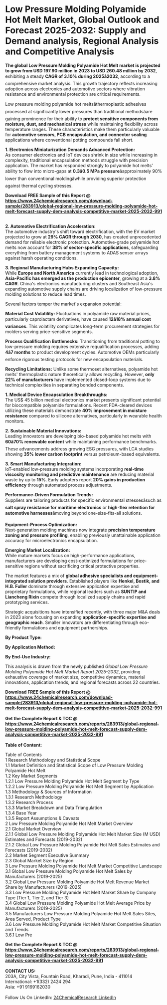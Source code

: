 <h1>Low Pressure Molding Polyamide Hot Melt Market, Global Outlook and Forecast 2025-2032: Supply and Demand analysis, Regional Analysis and Competitive Analysis</h1><p><strong>The global Low Pressure Molding Polyamide Hot Melt market is projected to grow from USD 197.90 million in 2023 to USD 260.48 million by 2032</strong>, exhibiting a steady <strong>CAGR of 3.10% during 2025â2032</strong>, according to a comprehensive market analysis. This growth trajectory reflects increasing adoption across electronics and automotive sectors where vibration resistance and environmental protection are critical requirements.</p><p>Low pressure molding polyamide hot meltsâthermoplastic adhesives processed at significantly lower pressures than traditional methodsâare gaining prominence for their ability to <strong>protect sensitive components from moisture, dust, and mechanical stress</strong> while maintaining flexibility across temperature ranges. These characteristics make them particularly valuable for <strong>automotive sensors, PCB encapsulation, and connector sealing</strong> applications where conventional potting compounds fall short.</p><p><strong>1. Electronics Miniaturization Demands Advanced Protection:</strong><br>
As consumer electronics and IoT devices shrink in size while increasing in complexity, traditional encapsulation methods struggle with precision application. The market has responded strongly to polyamide hot melts' ability to flow into micro-gaps at <strong>0.3â0.5 MPa pressure</strong>âapproximately 90% lower than conventional moldingâwhile providing superior protection against thermal cycling stresses.</p><div><b>Download FREE Sample of this Report @ 
            <a href="https://www.24chemicalresearch.com/download-sample/283913/global-regional-low-pressure-molding-polyamide-hot-melt-forecast-supply-dem-analysis-competitive-market-2025-2032-991">
            https://www.24chemicalresearch.com/download-sample/283913/global-regional-low-pressure-molding-polyamide-hot-melt-forecast-supply-dem-analysis-competitive-market-2025-2032-991</a></b></div><br><p><strong>2. Automotive Electrification Acceleration:</strong><br>
The automotive industry's shift toward electrification, with the EV market projected to grow at <strong>29% CAGR through 2030</strong>, has created unprecedented demand for reliable electronic protection. Automotive-grade polyamide hot melts now account for <strong>38% of sector-specific applications</strong>, safeguarding everything from battery management systems to ADAS sensor arrays against harsh operating conditions.</p><p><strong>3. Regional Manufacturing Hubs Expanding Capacity:</strong><br>
While <strong>Europe and North America</strong> currently lead in technological adoption, <strong>Asia-Pacific has emerged as the production epicenter</strong>, growing at a <strong>3.8% CAGR</strong>. China's electronics manufacturing clusters and Southeast Asia's expanding automotive supply chains are driving localization of low-pressure molding solutions to reduce lead times.</p><p>Several factors temper the market's expansion potential:</p><p><strong>Material Cost Volatility:</strong> Fluctuations in polyamide raw material prices, particularly caprolactam derivatives, have caused <strong>12â18% annual cost variances</strong>. This volatility complicates long-term procurement strategies for molders serving price-sensitive segments.</p><p><strong>Process Qualification Bottlenecks:</strong> Transitioning from traditional potting to low-pressure molding requires extensive requalification processes, adding <strong>4â7 months</strong> to product development cycles. Automotive OEMs particularly enforce rigorous testing protocols for new encapsulation materials.</p><p><strong>Recycling Limitations:</strong> Unlike some thermoset alternatives, polyamide hot melts' thermoplastic nature theoretically allows recycling. However, <strong>only 22% of manufacturers</strong> have implemented closed-loop systems due to technical complexities in separating bonded components.</p><p><strong>1. Medical Device Encapsulation Breakthroughs:</strong><br>
The US$ 45 billion medical electronics market presents significant potential for biocompatible polyamide formulations. Recent FDA-cleared devices utilizing these materials demonstrate <strong>40% improvement in moisture resistance</strong> compared to silicone alternatives, particularly in wearable health monitors.</p><p><strong>2. Sustainable Material Innovations:</strong><br>
Leading innovators are developing bio-based polyamide hot melts with <strong>60â70% renewable content</strong> while maintaining performance benchmarks. These advancements address growing ESG pressures, with LCA studies showing <strong>35% lower carbon footprint</strong> versus petroleum-based equivalents.</p><p><strong>3. Smart Manufacturing Integration:</strong><br>
IoT-enabled low-pressure molding systems incorporating <strong>real-time viscosity monitoring and predictive maintenance</strong> are reducing material waste by up to <strong>15%</strong>. Early adopters report <strong>20% gains in production efficiency</strong> through automated process adjustments.</p><p><strong>Performance-Driven Formulation Trends:</strong><br>
    Suppliers are tailoring products for specific environmental stressesâsuch as <strong>salt spray resistance for maritime electronics</strong> or <strong>high-flex retention for automotive harnesses</strong>âmoving beyond one-size-fits-all solutions.</p><p><strong>Equipment-Process Optimization:</strong><br>
    Next-generation molding machines now integrate <strong>precision temperature zoning and pressure profiling</strong>, enabling previously unattainable application accuracy for microelectronics encapsulation.</p><p><strong>Emerging Market Localization:</strong><br>
    While mature markets focus on high-performance applications, manufacturers are developing cost-optimized formulations for price-sensitive regions without sacrificing critical protective properties.</p><p>The market features a mix of <strong>global adhesive specialists and equipment-integrated solution providers</strong>. Established players like <strong>Henkel, Bostik, and H.B. Fuller</strong> dominate through extensive application expertise and proprietary formulations, while regional leaders such as <strong>SUNTIP and Liancheng Rixin</strong> compete through localized supply chains and rapid prototyping services.</p><p>Strategic acquisitions have intensified recently, with three major M&amp;A deals in 2023 alone focusing on expanding <strong>application-specific expertise and geographic reach</strong>. Smaller innovators are differentiating through eco-friendly formulations and equipment partnerships.</p><p><strong>By Product Type:</strong></p><p><strong>By Application Method:</strong></p><p><strong>By End-Use Industry:</strong></p><p>This analysis is drawn from the newly published <em>Global Low Pressure Molding Polyamide Hot Melt Market Report 2025-2032</em>, providing exhaustive coverage of market size, competitive dynamics, material innovations, application trends, and regional forecasts across 22 countries.</p><div><b>Download FREE Sample of this Report @ 
            <a href="https://www.24chemicalresearch.com/download-sample/283913/global-regional-low-pressure-molding-polyamide-hot-melt-forecast-supply-dem-analysis-competitive-market-2025-2032-991">
            https://www.24chemicalresearch.com/download-sample/283913/global-regional-low-pressure-molding-polyamide-hot-melt-forecast-supply-dem-analysis-competitive-market-2025-2032-991</a></b></div><br><div><b>Get the Complete Report & TOC @ 
            <a href="https://www.24chemicalresearch.com/reports/283913/global-regional-low-pressure-molding-polyamide-hot-melt-forecast-supply-dem-analysis-competitive-market-2025-2032-991">
            https://www.24chemicalresearch.com/reports/283913/global-regional-low-pressure-molding-polyamide-hot-melt-forecast-supply-dem-analysis-competitive-market-2025-2032-991</a></b></div><br>
            <b>Table of Content:</b><p>Table of Contents<br />
1 Research Methodology and Statistical Scope<br />
1.1 Market Definition and Statistical Scope of Low Pressure Molding Polyamide Hot Melt<br />
1.2 Key Market Segments<br />
1.2.1 Low Pressure Molding Polyamide Hot Melt Segment by Type<br />
1.2.2 Low Pressure Molding Polyamide Hot Melt Segment by Application<br />
1.3 Methodology & Sources of Information<br />
1.3.1 Research Methodology<br />
1.3.2 Research Process<br />
1.3.3 Market Breakdown and Data Triangulation<br />
1.3.4 Base Year<br />
1.3.5 Report Assumptions & Caveats<br />
2 Low Pressure Molding Polyamide Hot Melt Market Overview<br />
2.1 Global Market Overview<br />
2.1.1 Global Low Pressure Molding Polyamide Hot Melt Market Size (M USD) Estimates and Forecasts (2019-2032)<br />
2.1.2 Global Low Pressure Molding Polyamide Hot Melt Sales Estimates and Forecasts (2019-2032)<br />
2.2 Market Segment Executive Summary<br />
2.3 Global Market Size by Region<br />
3 Low Pressure Molding Polyamide Hot Melt Market Competitive Landscape<br />
3.1 Global Low Pressure Molding Polyamide Hot Melt Sales by Manufacturers (2019-2025)<br />
3.2 Global Low Pressure Molding Polyamide Hot Melt Revenue Market Share by Manufacturers (2019-2025)<br />
3.3 Low Pressure Molding Polyamide Hot Melt Market Share by Company Type (Tier 1, Tier 2, and Tier 3)<br />
3.4 Global Low Pressure Molding Polyamide Hot Melt Average Price by Manufacturers (2019-2025)<br />
3.5 Manufacturers Low Pressure Molding Polyamide Hot Melt Sales Sites, Area Served, Product Type<br />
3.6 Low Pressure Molding Polyamide Hot Melt Market Competitive Situation and Trends<br />
3.6.1 Low Pre</p><div><b>Get the Complete Report & TOC @ 
            <a href="https://www.24chemicalresearch.com/reports/283913/global-regional-low-pressure-molding-polyamide-hot-melt-forecast-supply-dem-analysis-competitive-market-2025-2032-991">
            https://www.24chemicalresearch.com/reports/283913/global-regional-low-pressure-molding-polyamide-hot-melt-forecast-supply-dem-analysis-competitive-market-2025-2032-991</a></b></div><br><b>CONTACT US:</b><br>
            203A, City Vista, Fountain Road, Kharadi, Pune, India - 411014<br>
            International: +1(332) 2424 294<br>
            Asia: +91 9169162030 <br><br>
            Follow Us On LinkedIn: <a href="https://www.linkedin.com/company/24chemicalresearch/">24ChemicalResearch LinkedIn</a>
